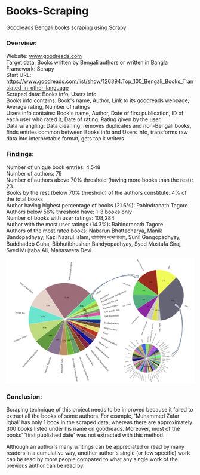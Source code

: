 # Books-Scraping
Goodreads Bengali books scraping using Scrapy

### Overview:

Website: www.goodreads.com <br/>
Target data: Books written by Bengali authors or written in Bangla <br/>
Framework: Scrapy <br/>
Start URL: https://www.goodreads.com/list/show/126394.Top_100_Bengali_Books_Translated_in_other_language_ <br/>
Scraped data: Books info, Users info <br/>
Books info contains: Book's name, Author, Link to its goodreads webpage, 
Average rating, Number of ratings <br/>
Users info contains: Book's name, Author, Date of first publication, ID of 
each user who rated it, Date of rating, Rating given by the user <br/>
Data wrangling: Data cleaning, removes duplicates and non-Bengali books, 
finds entries common between Books info and Users info, transforms raw 
data into interpretable format, gets top k writers <br/>

### Findings:

Number of unique book entries: 4,548 <br/>
Number of authors: 79 <br/>
Number of authors above 70% threshold (having more books than the rest): 23 <br/>
Books by the rest (below 70% threshold) of the authors constitute: 4% of the total books <br/>
Author having highest percentage of books (21.6%): Rabindranath Tagore <br/>
Authors below 56% threshold have: 1-3 books only <br/>
Number of books with user ratings: 108,284 <br/>
Author with the most user ratings (14.3%): Rabindranath Tagore <br/>
Authors of the most rated books: Nabarun Bhattacharya, 
Manik Bandopadhyay, 
Kazi Nazrul Islam, 
তারাশঙ্কর বন্দোপাধ্যায়, 
Sunil Gangopadhyay, 
Buddhadeb Guha, 
Bibhutibhushan Bandyopadhyay, 
Syed Mustafa Siraj, 
Syed Mujtaba Ali, 
Mahasweta Devi. <br/>

![alt text](https://github.com/fnazia/Books-Scraping/blob/main/imgs/books_per_author_dist.png?raw=true)

### Conclusion:

Scraping technique of this project needs to be improved because it failed to
extract all the books of some authors. For example, 'Muhammed Zafar Iqbal' 
has only 1 book in the scraped data, whereas there are approximately 300 
books listed under his name on goodreads. Moreover, most of the books' 'first
published date' was not extracted with this method. 

Although an author's many writings can be appreciated or read by many 
readers in a cumulative way, another author's single (or few specific) 
work can be read by more people compared to what any single work of the 
previous author can be read by.
